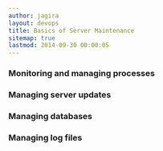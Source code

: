 ```yaml
---
author: jagira
layout: devops
title: Basics of Server Maintenance
sitemap: true
lastmod: 2014-09-30 00:00:05
---
```


### Monitoring and managing processes


### Managing server updates


### Managing databases


### Managing log files




